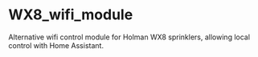 # WX8_wifi_module
Alternative wifi control module for Holman WX8 sprinklers, allowing local control with Home Assistant.
